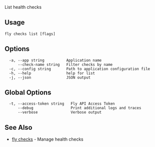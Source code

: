 List health checks

## Usage
~~~
fly checks list [flags]
~~~

## Options

~~~
  -a, --app string          Application name
      --check-name string   Filter checks by name
  -c, --config string       Path to application configuration file
  -h, --help                help for list
  -j, --json                JSON output
~~~

## Global Options

~~~
  -t, --access-token string   Fly API Access Token
      --debug                 Print additional logs and traces
      --verbose               Verbose output
~~~

## See Also

* [fly checks](/docs/flyctl/fly-checks/)	 - Manage health checks

